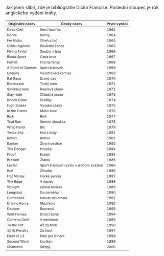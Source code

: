 <!-- dcterms:identifier = riderweblog#122 -->
<!-- dcterms:title = Dick Francis - Bibliografie -->
<!-- np9:categoryId = 2 -->
<!-- x4w:category = Lidé a jiná zvěř -->
<!-- np9:authorId = 1 -->
<!-- np9:authorEmail = michal.valasek@altairis.cz -->
<!-- dcterms:creator = Michal Altair Valášek -->
<!-- dcterms:created = 2004-01-14T17:31:35+01:00 -->
<!-- dcterms:dateAccepted = 2004-01-14T17:31:35+01:00 -->

Jak jsem slíbil, zde je bibliografie Dicka Francise. Poslední sloupec je rok anglického vydání knihy.

<table>
<thead>
<tr>
<th style="FONT-SIZE: 8pt">Originální název</th>
<th style="FONT-SIZE: 8pt">Český název</th>
<th style="FONT-SIZE: 8pt">První vydání</th></tr></thead>
<tbody>
<tr>
<td style="FONT-SIZE: 8pt">Dead Cert</td>
<td style="FONT-SIZE: 8pt">Smrt favorita</td>
<td style="FONT-SIZE: 8pt">1962</td></tr>
<tr>
<td style="FONT-SIZE: 8pt">Nerve</td>
<td style="FONT-SIZE: 8pt">Nervy</td>
<td style="FONT-SIZE: 8pt">1964</td></tr>
<tr>
<td style="FONT-SIZE: 8pt">For Kicks</td>
<td style="FONT-SIZE: 8pt">Oheň a bič</td>
<td style="FONT-SIZE: 8pt">1965</td></tr>
<tr>
<td style="FONT-SIZE: 8pt">Oddst Against</td>
<td style="FONT-SIZE: 8pt">Poslední šance</td>
<td style="FONT-SIZE: 8pt">1965</td></tr>
<tr>
<td style="FONT-SIZE: 8pt">Flying Finish</td>
<td style="FONT-SIZE: 8pt">Souboj v letu</td>
<td style="FONT-SIZE: 8pt">1966</td></tr>
<tr>
<td style="FONT-SIZE: 8pt">Blood Sport</td>
<td style="FONT-SIZE: 8pt">Cena krve</td>
<td style="FONT-SIZE: 8pt">1967</td></tr>
<tr>
<td style="FONT-SIZE: 8pt">Forfeit</td>
<td style="FONT-SIZE: 8pt">Hra na fanty</td>
<td style="FONT-SIZE: 8pt">1968</td></tr>
<tr>
<td style="FONT-SIZE: 8pt">A Sport of Queens</td>
<td style="FONT-SIZE: 8pt">Sport královen</td>
<td style="FONT-SIZE: 8pt">1968</td></tr>
<tr>
<td style="FONT-SIZE: 8pt">Enquiry</td>
<td style="FONT-SIZE: 8pt">Vyšetřovací komise</td>
<td style="FONT-SIZE: 8pt">1969</td></tr>
<tr>
<td style="FONT-SIZE: 8pt">Rat Race</td>
<td style="FONT-SIZE: 8pt">Drahý čas</td>
<td style="FONT-SIZE: 8pt">1970</td></tr>
<tr>
<td style="FONT-SIZE: 8pt">Bonecrack</td>
<td style="FONT-SIZE: 8pt">Tvrdý úder</td>
<td style="FONT-SIZE: 8pt">1971</td></tr>
<tr>
<td style="FONT-SIZE: 8pt">Smokescreen</td>
<td style="FONT-SIZE: 8pt">Kouřová clona</td>
<td style="FONT-SIZE: 8pt">1972</td></tr>
<tr>
<td style="FONT-SIZE: 8pt">Slay-ride</td>
<td style="FONT-SIZE: 8pt">Chladná zrada</td>
<td style="FONT-SIZE: 8pt">1973</td></tr>
<tr>
<td style="FONT-SIZE: 8pt">Knock Down</td>
<td style="FONT-SIZE: 8pt">Dražby</td>
<td style="FONT-SIZE: 8pt">1974</td></tr>
<tr>
<td style="FONT-SIZE: 8pt">High Stakes</td>
<td style="FONT-SIZE: 8pt">Vysoké sázky</td>
<td style="FONT-SIZE: 8pt">1975</td></tr>
<tr>
<td style="FONT-SIZE: 8pt">In the Frame</td>
<td style="FONT-SIZE: 8pt">Motiv koní</td>
<td style="FONT-SIZE: 8pt">1976</td></tr>
<tr>
<td style="FONT-SIZE: 8pt">Risk</td>
<td style="FONT-SIZE: 8pt">Risk</td>
<td style="FONT-SIZE: 8pt">1977</td></tr>
<tr>
<td style="FONT-SIZE: 8pt">Trial Run</td>
<td style="FONT-SIZE: 8pt">Smrtící zkouška</td>
<td style="FONT-SIZE: 8pt">1978</td></tr>
<tr>
<td style="FONT-SIZE: 8pt">Whip Hand</td>
<td style="FONT-SIZE: 8pt">Bič</td>
<td style="FONT-SIZE: 8pt">1979</td></tr>
<tr>
<td style="FONT-SIZE: 8pt">Twice Shy</td>
<td style="FONT-SIZE: 8pt">Hra s čísly</td>
<td style="FONT-SIZE: 8pt">1981</td></tr>
<tr>
<td style="FONT-SIZE: 8pt">Reflex</td>
<td style="FONT-SIZE: 8pt">Reflex</td>
<td style="FONT-SIZE: 8pt">1981</td></tr>
<tr>
<td style="FONT-SIZE: 8pt">Banker</td>
<td style="FONT-SIZE: 8pt">Živá investice</td>
<td style="FONT-SIZE: 8pt">1983</td></tr>
<tr>
<td style="FONT-SIZE: 8pt">The Danger</td>
<td style="FONT-SIZE: 8pt">Hrozba</td>
<td style="FONT-SIZE: 8pt">1984</td></tr>
<tr>
<td style="FONT-SIZE: 8pt">Proof</td>
<td style="FONT-SIZE: 8pt">Expert</td>
<td style="FONT-SIZE: 8pt">1985</td></tr>
<tr>
<td style="FONT-SIZE: 8pt">Breakin</td>
<td style="FONT-SIZE: 8pt">Žralok</td>
<td style="FONT-SIZE: 8pt">1985</td></tr>
<tr>
<td style="FONT-SIZE: 8pt">Lester</td>
<td style="FONT-SIZE: 8pt">Sport královen (vyšlo v jednom svazku)</td>
<td style="FONT-SIZE: 8pt">1986</td></tr>
<tr>
<td style="FONT-SIZE: 8pt">Bolt</td>
<td style="FONT-SIZE: 8pt">Žihadlo</td>
<td style="FONT-SIZE: 8pt">1986</td></tr>
<tr>
<td style="FONT-SIZE: 8pt">Hot Money</td>
<td style="FONT-SIZE: 8pt">Horké peníze</td>
<td style="FONT-SIZE: 8pt">1987</td></tr>
<tr>
<td style="FONT-SIZE: 8pt">The Edge</td>
<td style="FONT-SIZE: 8pt">V šachu</td>
<td style="FONT-SIZE: 8pt">1988</td></tr>
<tr>
<td style="FONT-SIZE: 8pt">Straight</td>
<td style="FONT-SIZE: 8pt">Cílová rovinka</td>
<td style="FONT-SIZE: 8pt">1989</td></tr>
<tr>
<td style="FONT-SIZE: 8pt">Longshot</td>
<td style="FONT-SIZE: 8pt">Do černého</td>
<td style="FONT-SIZE: 8pt">1990</td></tr>
<tr>
<td style="FONT-SIZE: 8pt">Comeback</td>
<td style="FONT-SIZE: 8pt">Návrat diplomata</td>
<td style="FONT-SIZE: 8pt">1991</td></tr>
<tr>
<td style="FONT-SIZE: 8pt">Driving Force</td>
<td style="FONT-SIZE: 8pt">Mezi koly</td>
<td style="FONT-SIZE: 8pt">1992</td></tr>
<tr>
<td style="FONT-SIZE: 8pt">Decider</td>
<td style="FONT-SIZE: 8pt">Rozcestí</td>
<td style="FONT-SIZE: 8pt">1993</td></tr>
<tr>
<td style="FONT-SIZE: 8pt">Wild Horses</td>
<td style="FONT-SIZE: 8pt">Divocí koně</td>
<td style="FONT-SIZE: 8pt">1994</td></tr>
<tr>
<td style="FONT-SIZE: 8pt">Come to Grief</td>
<td style="FONT-SIZE: 8pt">V nemilosti</td>
<td style="FONT-SIZE: 8pt">1995</td></tr>
<tr>
<td style="FONT-SIZE: 8pt">To the Hilt</td>
<td style="FONT-SIZE: 8pt">Až za hrob</td>
<td style="FONT-SIZE: 8pt">1996</td></tr>
<tr>
<td style="FONT-SIZE: 8pt">10 lb Penalty</td>
<td style="FONT-SIZE: 8pt">Za trest</td>
<td style="FONT-SIZE: 8pt">1997</td></tr>
<tr>
<td style="FONT-SIZE: 8pt">Field of 13</td>
<td style="FONT-SIZE: 8pt">Pole pro třináct</td>
<td style="FONT-SIZE: 8pt">1998</td></tr>
<tr>
<td style="FONT-SIZE: 8pt">Second Wind</td>
<td style="FONT-SIZE: 8pt">Hurikán</td>
<td style="FONT-SIZE: 8pt">1999</td></tr>
<tr>
<td style="FONT-SIZE: 8pt">Shattered</td>
<td style="FONT-SIZE: 8pt">Střepy</td>
<td style="FONT-SIZE: 8pt">2000</td></tr></tbody></table>